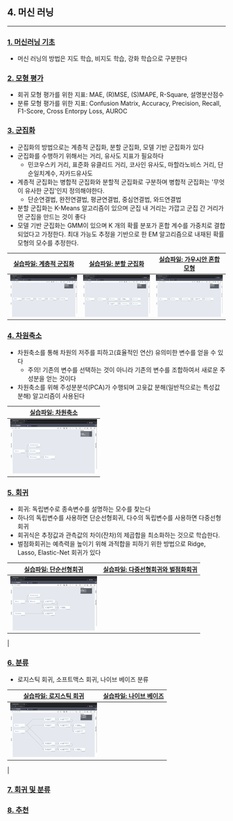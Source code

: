 ## 4. 머신 러닝 
-----

### [1. 머신러닝 기초](./notes/머신러닝%20기초.md)
- 머신 러닝의 방법은 지도 학습, 비지도 학습, 강화 학습으로 구분한다

### [2. 모형 평가](./notes/모형%20평가.md)
- 회귀 모형 평가를 위한 지표: MAE, (R)MSE, (S)MAPE, R-Square, 설명분산점수
- 분류 모형 평가를 위한 지표: Confusion Matrix, Accuracy, Precision, Recall, F1-Score, Cross Entorpy Loss, AUROC

### [3. 군집화](./notes/군집화.md)
- 군집화의 방법으로는 계층적 군집화, 분할 군집화, 모델 기반 군집화가 있다
- 군집화를 수행하기 위해서는 거리, 유사도 지표가 필요하다
  - 민코우스키 거리, 표준화 유클리드 거리, 코사인 유사도, 마할라노비스 거리, 단순일치계수, 자카드유사도
- 계층적 군집화는 병합적 군집화와 분할적 군집화로 구분하며 병합적 군집화는 '무엇이 유사한 군집'인지 정의해야한다.
  - 단순연결법, 완전연결법, 평균연결법, 중심연결법, 와드연결법
- 분할 군집화는 K-Means 알고리즘이 있으며 군집 내 거리는 가깝고 군집 간 거리가 먼 군집을 만드는 것이 좋다
- 모델 기반 군집화는 GMM이 있으며 K 개의 확률 분포가 혼합 계수를 가중치로 결합되었다고 가정한다. 최대 가능도 추정을 기반으로 한 EM 알고리즘으로 내재된 확률 모형의 모수를 추정한다.

|[실습파일: 계층적 군집화](./계층적%20군집화.json)|[실습파일: 분할 군집화](./분할%20군집화.json)|[실습파일: 가우시안 혼합 모형](./가우시안%20혼합%20모형.json)|
|-|-|-|
|<img width="200" height="" src="./images/workflow_계층적군집분석.png"/>|<img width="200" height="" src="./images/workflow_분할군집분석.png"/>|<img width="200" height="" src="./images/workflow_가우시안혼합모형.png"/>|


### [4. 차원축소](./notes/차원축소.md)
- 차원축소를 통해 차원의 저주를 피하고(효율적인 연산) 유의미한 변수를 얻을 수 있다
  - 주의! 기존의 변수를 선택하는 것이 아니라 기존의 변수를 조합하여서 새로운 주성분을 얻는 것이다
- 차원축소를 위해 주성분분석(PCA)가 수행되며 고윳값 분해(일반적으로는 특성값 분해) 알고리즘이 사용된다

|[실습파일: 차원축소](./차원축소.json)|
|-|
|<img width="200" height="" src="./images/workflow_차원축소.png"/>|


### [5. 회귀](./notes/회귀.md)
- 회귀: 독립변수로 종속변수를 설명하는 모수를 찾는다
- 하나의 독립변수를 사용하면 단순선형회귀, 다수의 독립변수를 사용하면 다중선형회귀
- 회귀식은 추정값과 관측값의 차이(잔차)의 제곱합을 최소화하는 것으로 학습한다.
- 벌점화회귀는 예측력을 높이기 위해 과적합을 피하기 위한 방법으로 Ridge, Lasso, Elastic-Net 회귀가 있다

|[실습파일: 단순선형회귀](./단순선형회귀.json)|[실습파일: 다중선형회귀와 벌점화회귀](./다중선형회귀와%20벌점화회귀.json)|
|-|-|
|<img width="200" height="" src="./images/workflow_단순선형회귀.png"/>||<img width="200" height="" src="./images/workflow_벌점다중회귀분석.png"/>|
|

### [6. 분류](./notes/분류.md)
- 로지스틱 회귀, 소프트맥스 회귀, 나이브 베이즈 분류

|[실습파일: 로지스틱 회귀](./로지스틱%20회귀.json)|[실습파일: 나이브 베이즈](./나이브%20베이즈.json)|
|-|-|
|<img width="200" height="" src="./images/workflow_로지스틱회귀.png"/>||<img width="200" height="" src="./images/workflow_나이브베이즈.png"/>|
|

### [7. 회귀 및 분류](./notes/회귀%20및%20분류.md)
### [8. 추천](./notes/추천.md)
